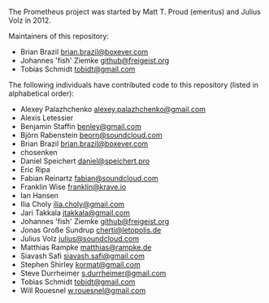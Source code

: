 The Prometheus project was started by Matt T. Proud (emeritus) and
Julius Volz in 2012.

Maintainers of this repository:

* Brian Brazil <brian.brazil@boxever.com>
* Johannes 'fish' Ziemke <github@freigeist.org>
* Tobias Schmidt <tobidt@gmail.com>

The following individuals have contributed code to this repository
(listed in alphabetical order):

* Alexey Palazhchenko <alexey.palazhchenko@gmail.com>
* Alexis Letessier
* Benjamin Staffin <benley@gmail.com>
* Björn Rabenstein <beorn@soundcloud.com>
* Brian Brazil <brian.brazil@boxever.com>
* chosenken
* Daniel Speichert <daniel@speichert.pro>
* Eric Ripa
* Fabian Reinartz <fabian@soundcloud.com>
* Franklin Wise <franklin@krave.io>
* Ian Hansen
* Ilia Choly <ilia.choly@gmail.com>
* Jari Takkala <jtakkala@gmail.com>
* Johannes 'fish' Ziemke <github@freigeist.org>
* Jonas Große Sundrup <cherti@letopolis.de>
* Julius Volz <julius@soundcloud.com>
* Matthias Rampke <matthias@rampke.de>
* Siavash Safi <siavash.safi@gmail.com>
* Stephen Shirley <kormat@gmail.com>
* Steve Durrheimer <s.durrheimer@gmail.com>
* Tobias Schmidt <tobidt@gmail.com>
* Will Rouesnel <w.rouesnel@gmail.com>
